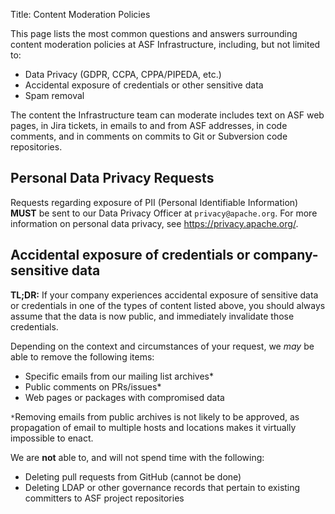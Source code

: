 Title: Content Moderation Policies

This page lists the most common questions and answers surrounding content moderation 
policies at ASF Infrastructure, including, but not limited to:

- Data Privacy (GDPR, CCPA, CPPA/PIPEDA, etc.)
- Accidental exposure of credentials or other sensitive data
- Spam removal

The content the Infrastructure team can moderate includes text on ASF web pages, in Jira tickets, in emails to and from ASF addresses, in code comments, and in comments on commits to Git or Subversion code repositories.

## Personal Data Privacy Requests
Requests regarding exposure of PII (Personal Identifiable Information) **MUST** be sent to our 
Data Privacy Officer at `privacy@apache.org`. For more information on personal data privacy, 
see https://privacy.apache.org/.

## Accidental exposure of credentials or company-sensitive data

**TL;DR:** If your company experiences accidental exposure of sensitive data or credentials in one of the types of content listed above, 
you should always assume that the data is now public, and immediately invalidate those credentials.


Depending on the context and circumstances of your request, we _may_ be able to remove the 
following items:

- Specific emails from our mailing list archives*
- Public comments on PRs/issues*
- Web pages or packages with compromised data

`*`Removing emails from public archives is not likely to be approved, as propagation of email to multiple hosts and locations makes it 
   virtually impossible to enact.

We are **not** able to, and will not spend time with the following:

- Deleting pull requests from GitHub (cannot be done)
- Deleting LDAP or other governance records that pertain to existing committers to ASF project repositories
